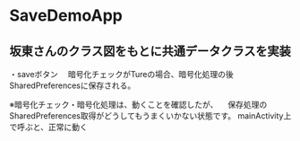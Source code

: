 # SaveDemoApp

## 坂東さんのクラス図をもとに共通データクラスを実装
・saveボタン
　暗号化チェックがTureの場合、暗号化処理の後SharedPreferencesに保存される。
 
 ※暗号化チェック・暗号化処理は、動くことを確認したが、
 　保存処理のSharedPreferences取得がどうしてもうまくいかない状態です。
   mainActivity上で呼ぶと、正常に動く
